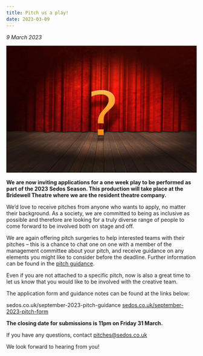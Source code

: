 ```yaml
---
title: Pitch us a play!
date: 2023-03-09
---
```

*9﻿ March 2023*

![](/assets/pitch_question_curtain.jpg)

**We are now inviting applications for a one week play to be performed as part of the 2023 Sedos Season. This production will take place at the Bridewell Theatre where we are the resident theatre company.**

We’d love to receive pitches from anyone who wants to apply, no matter their background. As a society, we are committed to being as inclusive as possible and therefore are looking for a truly diverse range of people to come forward to be involved both on stage and off.

We are again offering pitch surgeries to help interested teams with their pitches – this is a chance to chat one on one with a member of the management committee about your pitch, and receive guidance on any elements you might like to consider before the deadline. Further information can be found in the [pitch guidance](http://sedos.co.uk/september-2023-pitch-guidance).

Even if you are not attached to a specific pitch, now is also a great time to let us know that you would like to be involved with the creative team.

The application form and guidance notes can be found at the links below:

sedos.co.uk/september-2023-pitch-guidance
[sedos.co.uk/september-2023-pitch-form](http://sedos.co.uk/september-2023-pitch-form)

**The closing date for submissions is 11pm on Friday 31 March.**

If you have any questions, contact [pitches@sedos.co.uk](mailto:pitches@sedos.co.uk)

We look forward to hearing from you!